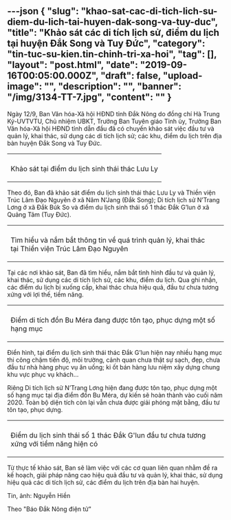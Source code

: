 ---json
{
    "slug": "khao-sat-cac-di-tich-lich-su-diem-du-lich-tai-huyen-dak-song-va-tuy-duc",
    "title": "Khảo sát các di tích lịch sử, điểm du lịch tại huyện Đắk Song và Tuy Đức",
    "category": "tin-tuc-su-kien.tin-chinh-tri-xa-hoi",
    "tag": [],
    "layout": "post.html",
    "date": "2019-09-16T00:05:00.000Z",
    "draft": false,
    "upload-image": "",
    "description": "",
    "banner": "/img/3134-TT-7.jpg",
    "__content__": ""
}
---
<p>Ng&agrave;y 12/9, Ban Văn h&oacute;a-X&atilde; hội HĐND tỉnh Đắk N&ocirc;ng do đồng ch&iacute; H&agrave; Trung K&yacute;-UVTVTU, Chủ nhiệm UBKT, Trưởng Ban Tuy&ecirc;n gi&aacute;o Tỉnh ủy, Trưởng Ban Văn h&oacute;a-X&atilde; hội HĐND tỉnh dẫn đầu đ&atilde; c&oacute; chuyến khảo s&aacute;t việc đầu tư v&agrave; quản l&yacute;, khai th&aacute;c, sử dụng c&aacute;c di t&iacute;ch lịch sử; c&aacute;c khu, điểm du lịch tr&ecirc;n địa b&agrave;n huyện Đắk Song v&agrave; Tuy Đức.</p>

<table align="center">
	<tbody>
		<tr>
			<td><img alt="" src="http://www.baodaknong.org.vn/database/image/2019/09/13/3134-TT-7.jpg" /></td>
		</tr>
		<tr>
			<td>
			<p>Khảo s&aacute;t tại điểm du lịch sinh th&aacute;i th&aacute;c Lưu Ly</p>
			</td>
		</tr>
	</tbody>
</table>

<p>Theo đ&oacute;, Ban đ&atilde; khảo s&aacute;t điểm du lịch sinh th&aacute;i th&aacute;c Lưu Ly v&agrave; Thiền viện Tr&uacute;c L&acirc;m Đạo Nguy&ecirc;n ở x&atilde; N&acirc;m N&rsquo;Jang (Đắk Song); Di t&iacute;ch lịch sử N&rsquo;Trang Lơng ở x&atilde; Đắk B&uacute;k So v&agrave; điểm du lịch sinh th&aacute;i số 1 th&aacute;c Đắk G&rsquo;lun ở x&atilde; Quảng T&acirc;m (Tuy Đức).</p>

<table align="center">
	<tbody>
		<tr>
			<td><img alt="" src="http://www.baodaknong.org.vn/database/image/2019/09/13/3134-TT-8.jpg" /></td>
		</tr>
		<tr>
			<td>
			<p>T&igrave;m hiểu v&agrave; nắm bắt th&ocirc;ng tin về qu&aacute; tr&igrave;nh quản l&yacute;, khai th&aacute;c tại&nbsp;Thiền viện Tr&uacute;c L&acirc;m Đạo Nguy&ecirc;n</p>
			</td>
		</tr>
	</tbody>
</table>

<p>Tại c&aacute;c nơi khảo s&aacute;t, Ban đ&atilde; t&igrave;m hiểu, nắm bắt t&igrave;nh h&igrave;nh đầu tư v&agrave; quản l&yacute;, khai th&aacute;c, sử dụng c&aacute;c di t&iacute;ch lịch sử, c&aacute;c khu, điểm du lịch. Qua ghi nhận, c&aacute;c điểm du lịch bị&nbsp;xuống cấp, khai th&aacute;c chưa hiệu quả, đầu tư chưa tương xứng với lợi thế, tiềm năng.</p>

<table align="center">
	<tbody>
		<tr>
			<td><img alt="" src="http://www.baodaknong.org.vn/database/image/2019/09/13/3134-TT-9.jpg" /></td>
		</tr>
		<tr>
			<td>
			<p>Điểm di t&iacute;ch&nbsp;đồn Bu M&eacute;ra&nbsp;đang được t&ocirc;n tạo, phục dựng một số hạng mục</p>
			</td>
		</tr>
	</tbody>
</table>

<p>Điển h&igrave;nh, tại điểm du lịch sinh th&aacute;i th&aacute;c Đắk G&rsquo;lun hiện nay nhiều hạng mục thi c&ocirc;ng chậm tiến độ, m&ocirc;i trường, cảnh quan chưa thật sự sạch, đẹp, chưa đầu tư nh&agrave; h&agrave;ng phục vụ ăn uống; ki ốt b&aacute;n h&agrave;ng lưu niệm x&acirc;y dựng chung khu vực phục vụ kh&aacute;ch&hellip;</p>

<p>Ri&ecirc;ng Di t&iacute;ch lịch sử N&rsquo;Trang Lơng hiện đang được t&ocirc;n tạo, phục dựng một số hạng mục tại địa điểm đồn Bu M&eacute;ra, dự kiến sẽ ho&agrave;n th&agrave;nh v&agrave;o cuối năm 2020. To&agrave;n bộ diện t&iacute;ch c&ograve;n lại vẫn chưa được giải ph&oacute;ng mặt bằng, đầu tư t&ocirc;n tạo, phục dựng.</p>

<table align="center">
	<tbody>
		<tr>
			<td><img alt="" src="http://www.baodaknong.org.vn/database/image/2019/09/13/3134-TT-10.jpg" /></td>
		</tr>
		<tr>
			<td>
			<p>Điểm du lịch sinh th&aacute;i số 1 th&aacute;c Đắk G&#39;lun&nbsp;đầu tư chưa tương xứng với tiềm năng hiện c&oacute;</p>
			</td>
		</tr>
	</tbody>
</table>

<p>Từ thực tế khảo s&aacute;t, Ban sẽ l&agrave;m việc với c&aacute;c cơ quan li&ecirc;n quan nhằm đề ra kế hoạch, giải ph&aacute;p n&acirc;ng cao hiệu quả đầu tư v&agrave; quản l&yacute;, khai th&aacute;c, sử dụng hiệu quả c&aacute;c di t&iacute;ch lịch sử,&nbsp;c&aacute;c điểm du lịch tr&ecirc;n địa b&agrave;n hai huyện.</p>

<p>Tin, ảnh: Nguyễn Hiền</p>

<p>Theo &quot;B&aacute;o Đắk N&ocirc;ng điện tử&quot;</p>
